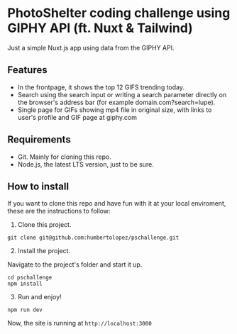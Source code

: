 # PhotoShelter coding challenge using GIPHY API (ft. Nuxt & Tailwind)

Just a simple Nuxt.js app using data from the GIPHY API.

## Features

- In the frontpage, it shows the top 12 GIFS trending today.
- Search using the search input or writing a search parameter directly on the browser's address bar (for example domain.com?search=lupe).
- Single page for GIFs showing mp4 file in original size, with links to user's profile and GIF page at giphy.com

## Requirements

- Git. Mainly for cloning this repo.
- Node.js, the latest LTS version, just to be sure.

## How to install

If you want to clone this repo and have fun with it at your local enviroment, these are the instructions to follow:

1. Clone this project.

```
git clone git@github.com:humbertolopez/pschallenge.git
```

2. Install the project.

Navigate to the project's folder and start it up.

```
cd pschallenge
npm install
```

3. Run and enjoy!

```
npm run dev
```

Now, the site is running at `http://localhost:3000`
